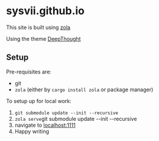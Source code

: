 # sysvii.github.io

This site is built using [zola](https://www.getzola.org/)

Using the theme [DeepThought](https://github.com/RatanShreshtha/DeepThought)

## Setup

Pre-requisites are:
 * git
 * `zola` (either by `cargo install zola` or package manager)


To setup up for local work:
 1. `git submodule update --init --recursive`
 2. `zola serve`git submodule update --init --recursive
 3. navigate to [localhost:1111](http://localhost:1111)
 4. Happy writing
